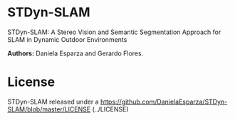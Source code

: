 # STDyn-SLAM
STDyn-SLAM: A Stereo Vision and Semantic Segmentation Approach for SLAM in Dynamic Outdoor Environments

**Authors:** Daniela Esparza and Gerardo Flores.

# License
STDyn-SLAM released under a https://github.com/DanielaEsparza/STDyn-SLAM/blob/master/LICENSE
(../LICENSE)
